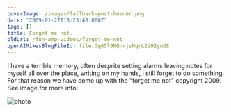 ```yaml
---
coverImage: /images/fallback-post-header.png
date: "2009-01-27T18:23:48.000Z"
tags: []
title: Forget me not..
oldUrl: /fun-amp-videos/forget-me-not
openAIMikesBlogFileId: file-Gq65l9NQnrjsNqrL2i92yuG8
---
```


I have a terrible memory, often desprite setting alarms leaving notes for myself all over the place, writing on my hands, i still forget to do something. For that reason we have come up with the "forget me not" copyright 2009\. See image for more info:

<!-- more -->

![photo](https://www.mikecann.blog/wp-content/uploads/2009/01/photo.jpg "photo")
